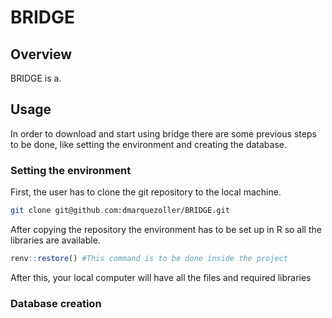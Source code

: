# BRIDGE

## Overview

BRIDGE is a. 

## Usage

In order to download and start using bridge there are some previous steps to be done, like setting the environment and creating the database.

### Setting the environment
    
First, the user has to clone the git repository to the local machine.

```bash
git clone git@github.com:dmarquezoller/BRIDGE.git
 ```

After copying the repository the environment has to be set up in R so all the libraries are available.

```R
renv::restore() #This command is to be done inside the project
```

After this, your local computer will have all the files and required libraries

### Database creation
